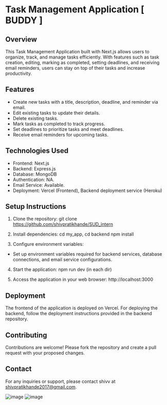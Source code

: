 # Task Management Application [ BUDDY ]

## Overview
This Task Management Application built with Next.js allows users to organize, track, and manage tasks efficiently. With features such as task creation, editing, marking as completed, setting deadlines, and receiving email reminders, users can stay on top of their tasks and increase productivity.

## Features
- Create new tasks with a title, description, deadline, and reminder via email.
- Edit existing tasks to update their details.
- Delete existing tasks.
- Mark tasks as completed to track progress.
- Set deadlines to prioritize tasks and meet deadlines.
- Receive email reminders for upcoming tasks.

## Technologies Used
- Frontend: Next.js
- Backend: Express.js
- Database: MongoDB
- Authentication: NA.
- Email Service: Available.
- Deployment: Vercel (Frontend), Backend deployment service (Heroku)

## Setup Instructions
1. Clone the repository:
  git clone https://github.com/shivpratikhande/SUD_intern

2. Install dependencies:
   cd my_app, cd backend
   npm install
   
3. Configure environment variables:
- Set up environment variables required for backend services, database connections, and email service configurations.
  
4. Start the application:
   npm run dev (in each dir)

5. Access the application in your web browser:
   http://localhost:3000

## Deployment
The frontend of the application is deployed on Vercel. For deploying the backend, follow the deployment instructions provided in the backend repository.

## Contributing
Contributions are welcome! Please fork the repository and create a pull request with your proposed changes.


## Contact
For any inquiries or support, please contact shivv at shivpratikhande2017@gmail.com.


![image](https://github.com/user-attachments/assets/4d8bb35d-ab29-4ebb-ac94-de04c3768420)
![image](https://github.com/user-attachments/assets/b3191cb5-067a-45ed-a1ca-48ae74b07cdc)




